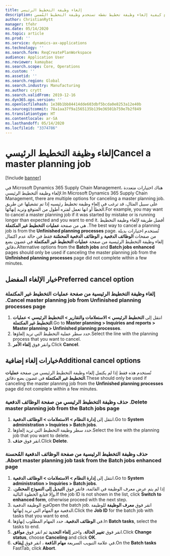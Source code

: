 ```yaml
---
title: إلغاء وظيفة التخطيط الرئيسي
description: يشرح هذا الموضوع كيفية إلغاء وظيفة تخطيط نشطة تستخدم وظيفة التخطيط المُضمن.
author: ChristianRytt
manager: tfehr
ms.date: 05/14/2020
ms.topic: article
ms.prod: ''
ms.service: dynamics-ax-applications
ms.technology: ''
ms.search.form: ReqCreatePlanWorkspace
audience: Application User
ms.reviewer: kamaybac
ms.search.scope: Core, Operations
ms.custom: ''
ms.assetid: ''
ms.search.region: Global
ms.search.industry: Manufacturing
ms.author: crytt
ms.search.validFrom: 2019-12-16
ms.dyn365.ops.version: ''
ms.openlocfilehash: 1e38b1bb84414dde603dbf5bcda0e8253a12e40b
ms.sourcegitcommit: 78a1aa37f9a1565135b139e36501b759e7b2f849
ms.translationtype: HT
ms.contentlocale: ar-SA
ms.lasthandoff: 05/14/2020
ms.locfileid: "3374786"
---
```

# <a name="cancel-a-master-planning-job"></a><span data-ttu-id="b4bc7-103">إلغاء وظيفة التخطيط الرئيسي</span><span class="sxs-lookup"><span data-stu-id="b4bc7-103">Cancel a master planning job</span></span>

[!include [banner](../includes/banner.md)]

<span data-ttu-id="b4bc7-104">في Microsoft Dynamics 365 Supply Chain Management، هناك اختيارات متعددة لإلغاء وظيفة التخطيط الرئيسي.</span><span class="sxs-lookup"><span data-stu-id="b4bc7-104">In Microsoft Dynamics 365 Supply Chain Management, there are multiple options for canceling a master planning job.</span></span> <span data-ttu-id="b4bc7-105">على سبيل المثال، قد ترغب في إلغاء وظيفة تخطيط رئيسيه إذا تم تشغيلها عن طريق الخطأ أو انها تعمل لفتره أطول من المتوقع وتريد إنهائها.</span><span class="sxs-lookup"><span data-stu-id="b4bc7-105">For example, you may want to cancel a master planning job if it was started by mistake or is running longer than expected and you want to end it.</span></span> <span data-ttu-id="b4bc7-106">أفضل طريقة لإلغاء وظيفة التخطيط هي من صفحة **عمليات التخطيط غير المكتملة** .</span><span class="sxs-lookup"><span data-stu-id="b4bc7-106">The best way to cancel a planning job is from  the **Unfinished planning processes** page.</span></span> <span data-ttu-id="b4bc7-107">تُستخدم اختيارات بديلة من صفحات **الوظائف الدفعية‬** و **الوظائف الدفعية‬ المحسّنة** فقط في حالة عدم اكتمال إلغاء وظيفة التخطيط الرئيسية من صفحة **عمليات التخطيط غير المكتملة** في غضون بضع دقائق.</span><span class="sxs-lookup"><span data-stu-id="b4bc7-107">Alternative options from the **Batch jobs** and **Batch jobs enhanced** pages should only be used if canceling the master planning job from the **Unfinished planning processes** page did not complete within a few minutes.</span></span>

## <a name="preferred-cancel-option"></a><span data-ttu-id="b4bc7-108">خيار الإلغاء المفضل</span><span class="sxs-lookup"><span data-stu-id="b4bc7-108">Preferred cancel option</span></span>
### <a name="cancel-master-planning-job-from-unfinished-planning-processes-page"></a><span data-ttu-id="b4bc7-109">إلغاء وظيفة التخطيط الرئيسية من صفحة **عمليات التخطيط غير المكتملة** .</span><span class="sxs-lookup"><span data-stu-id="b4bc7-109">Cancel master planning job from **Unfinished planning processes** page</span></span>
1. <span data-ttu-id="b4bc7-110">انتقل إلى **التخطيط الرئيسي‬ > الاستعلامات والتقارير‬ > التخطيط الرئيسي‬ > عمليات التخطيط غير المكتملة**.</span><span class="sxs-lookup"><span data-stu-id="b4bc7-110">Go to **Master planning > Inquiries and reports > Master planning > Unfinished planning processes**.</span></span>
2. <span data-ttu-id="b4bc7-111">حدد سطر عملية التخطيط التي تريد إلغاؤها.</span><span class="sxs-lookup"><span data-stu-id="b4bc7-111">Select the line with the planning process that you want to cancel.</span></span>
3. <span data-ttu-id="b4bc7-112">وانقر فوق **إلغاء الأمر**.</span><span class="sxs-lookup"><span data-stu-id="b4bc7-112">Click **Cancel**.</span></span>

## <a name="additional-cancel-options"></a><span data-ttu-id="b4bc7-113">خيارات إلغاء إضافية</span><span class="sxs-lookup"><span data-stu-id="b4bc7-113">Additional cancel options</span></span>
<span data-ttu-id="b4bc7-114">تُستخدم هذه فقط إذا لم يكتمل إلغاء وظيفة التخطيط الرئيسي من صفحة **عمليات التخطيط غير المكتملة** في غضون بضع دقائق.</span><span class="sxs-lookup"><span data-stu-id="b4bc7-114">These should only be used if canceling the master planning job from the **Unfinished planning processes** page did not complete within a few minutes.</span></span>

### <a name="delete-master-planning-job-from-the-batch-jobs-page"></a><span data-ttu-id="b4bc7-115">حذف وظيفة التخطيط الرئيسي من صفحة **الوظائف الدفعية** .</span><span class="sxs-lookup"><span data-stu-id="b4bc7-115">Delete master planning job from the **Batch jobs** page</span></span>
1. <span data-ttu-id="b4bc7-116">انتقل إلى **إدارة النظام > الاستعلامات > الوظائف الدفعية**.</span><span class="sxs-lookup"><span data-stu-id="b4bc7-116">Go to **System administration > Inquiries > Batch jobs**.</span></span>
2. <span data-ttu-id="b4bc7-117">حدد سطر وظيفة التخطيط التي تريد إلغاؤها.</span><span class="sxs-lookup"><span data-stu-id="b4bc7-117">Select the line with the planning job that you want to delete.</span></span>
3. <span data-ttu-id="b4bc7-118">انقر فوق **حذف**.</span><span class="sxs-lookup"><span data-stu-id="b4bc7-118">Click **Delete**.</span></span>

### <a name="abort-master-planning-job-task-from-the-batch-jobs-enhanced-page"></a><span data-ttu-id="b4bc7-119">حذف وظيفة التخطيط الرئيسية من صفحة **الوظائف الدفعية المُحسنة** .</span><span class="sxs-lookup"><span data-stu-id="b4bc7-119">Abort master planning job task from the **Batch jobs enhanced** page</span></span>
1. <span data-ttu-id="b4bc7-120">انتقل إلى **إدارة النظام > الاستعلامات > الوظائف الدفعية**.</span><span class="sxs-lookup"><span data-stu-id="b4bc7-120">Go to **System administration > Inquiries > Batch jobs**.</span></span>
2. <span data-ttu-id="b4bc7-121">إذا لم يتم عرض معرف الوظيفة في القائمة، فانقر فوق **التبديل إلى النموذج المحسّن**، وإلا فتابع الخطوة التالية.</span><span class="sxs-lookup"><span data-stu-id="b4bc7-121">If the job ID is not shown in the list, click **Switch to enhanced form**, otherwise proceed with the next step.</span></span>
3. <span data-ttu-id="b4bc7-122">فتح الوظيفة الدفعية</span><span class="sxs-lookup"><span data-stu-id="b4bc7-122">Open the batch job.</span></span> <span data-ttu-id="b4bc7-123">انقر فوق **معرف الوظيفة** للوظيفة الدفعية مع المهام التي تريد إنهائها.</span><span class="sxs-lookup"><span data-stu-id="b4bc7-123">Click the **Job ID** for the batch job with tasks that you want to end.</span></span>
4. <span data-ttu-id="b4bc7-124">في **الوظائف الدفعية**، حدد المهام المطلوب إنهاؤها.</span><span class="sxs-lookup"><span data-stu-id="b4bc7-124">In **Batch tasks**, select the tasks to end.</span></span>
5. <span data-ttu-id="b4bc7-125">انقر فوق **تغيير الحالة**، واختر **إلغاء التحديد** ثم انقر فوق **موافق**.</span><span class="sxs-lookup"><span data-stu-id="b4bc7-125">Click **Change status**, choose **Canceling** and click **OK**.</span></span>
6. <span data-ttu-id="b4bc7-126">في علامة التبويب السريعة **مهام الدُفعة** ، انقر فوق **إيقاف**.</span><span class="sxs-lookup"><span data-stu-id="b4bc7-126">On the **Batch tasks** FastTab, click **Abort**.</span></span>
